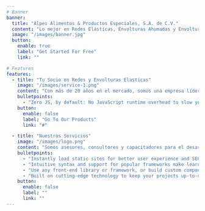 ```yaml
---
# Banner
banner:
  title: "Alpes Alimentos & Productos Especiales, S.A. de C.V."
  content: "Lo mejor en Redes Elásticas, Envolturas Ahumadas y Envolturas Condimentadas"
  image: "/images/banner.jpg"
  button:
    enable: true
    label: "Get Started For Free"
    link: ""

# Features
features:
  - title: "Tu Socio en Redes y Envolturas Elasticas"
    image: "/images/service-1.png"
    content: "Con más de 20 años en el mercado, somos una empresa líder en la venta de mallas ahumadas, mallas condimentadas, mallas saborizadas y redes elásticas para la producción de embutidos, jamones y quesos."
    bulletpoints:
      - "Zero JS, by default: No JavaScript runtime overhead to slow you down."
    button:
      enable: false
      label: "Go To Our Products"
      link: "#"

  - title: "Nuestros Servicios"
    image: "/images/logo.png"
    content: "Somos asesores, consultores y capacitadores para el desarrollo de nuevos productos en la industria cárnica."
    bulletpoints:
      - "Instantly load static sites for better user experience and SEO."
      - "Intuitive syntax and support for popular frameworks make learning and using Next a breeze."
      - "Use any front-end library or framework, or build custom components, for any project size."
      - "Built on cutting-edge technology to keep your projects up-to-date with the latest web standards."
    button:
      enable: false
      label: ""
      link: ""
---
```

